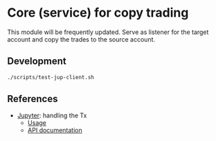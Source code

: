 # Core (service) for copy trading

This module will be frequently updated. Serve as listener for the target account and copy the trades to the source account.

## Development

```bash
./scripts/test-jup-client.sh
```

## References

- [Jupyter](https://jup.ag/): handling the Tx
    - [Usage](https://station.jup.ag/docs/)
    - [API documentation](https://station.jup.ag/docs/swap-api/get-quote)
